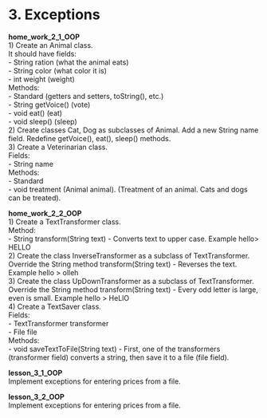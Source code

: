 <h1> 3. Exceptions </h1>

<p>
<b> home_work_2_1_OOP </b><br>
1) Create an Animal class.<br>
It should have fields:<br>
- String ration (what the animal eats)<br>
- String color (what color it is)<br>
- int weight (weight)<br>
Methods:<br>
- Standard (getters and setters, toString(), etc.)<br>
- String getVoice() (vote)<br>
- void eat() (eat)<br>
- void sleep() (sleep)<br>
2) Create classes Cat, Dog as subclasses of Animal. Add a new String name field. Redefine getVoice(), eat(), sleep() methods.<br>
3) Create a Veterinarian class.<br>
Fields:<br>
- String name<br>
Methods:<br>
- Standard<br>
- void treatment (Animal animal). (Treatment of an animal. Cats and dogs can be treated).
</p>

<p>
<b> home_work_2_2_OOP </b><br>
1) Create a TextTransformer class.<br>
Method:<br>
- String transform(String text) - Converts text to upper case. Example hello> HELLO<br>
2) Create the class InverseTransformer as a subclass of TextTransformer. Override the String method transform(String text) - Reverses the text. Example hello > olleh<br>
3) Create the class UpDownTransformer as a subclass of TextTransformer. Override the String method transform(String text) - Every odd letter is large, even is small. Example hello > HeLlO<br>
4) Create a TextSaver class.<br>
Fields:<br>
- TextTransformer transformer<br>
- File file<br>
Methods:<br>
- void saveTextToFile(String text) - First, one of the transformers (transformer field) converts a string, then save it to a file (file field).
</p>

<p>
<b> lesson_3_1_OOP </b><br>
Implement exceptions for entering prices from a file.
</p>

<p>
<b> lesson_3_2_OOP </b><br>
Implement exceptions for entering prices from a file.
</p>